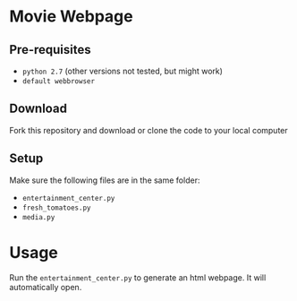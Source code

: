 # Movie Webpage

## Pre-requisites
- `python 2.7` (other versions not tested, but might work)
- `default webbrowser`

## Download   
Fork this repository and download or clone the code to your local computer

## Setup
Make sure the following files are in the same folder:
- `entertainment_center.py`
- `fresh_tomatoes.py`
- `media.py`

# Usage
Run the `entertainment_center.py` to generate an html webpage. It will automatically open.
